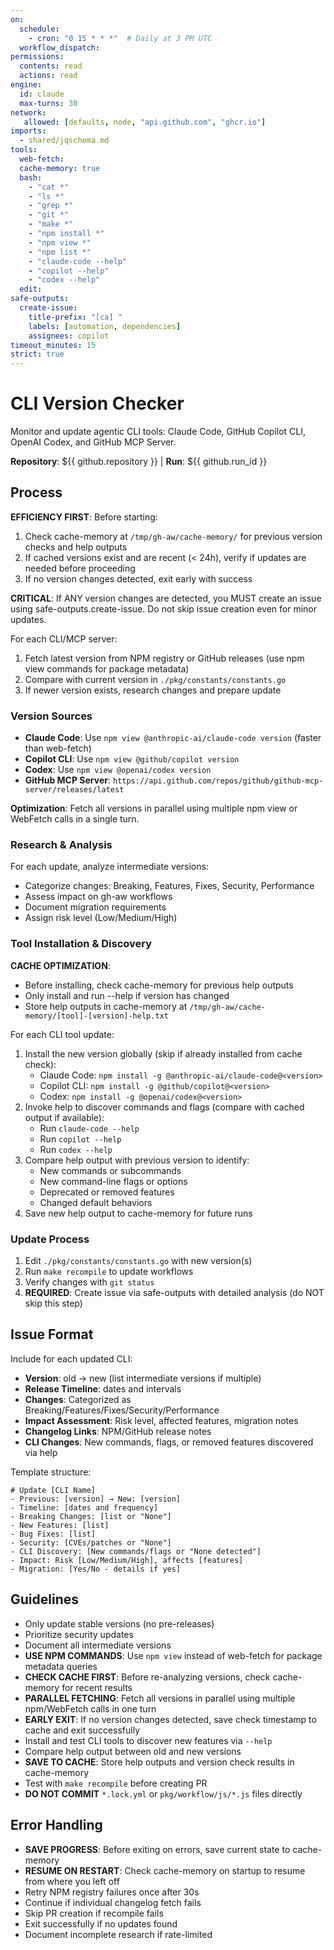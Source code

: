 ```yaml
---
on:
  schedule:
    - cron: "0 15 * * *"  # Daily at 3 PM UTC
  workflow_dispatch:
permissions:
  contents: read
  actions: read
engine:
  id: claude
  max-turns: 30
network: 
   allowed: [defaults, node, "api.github.com", "ghcr.io"]
imports:
  - shared/jqschema.md
tools:
  web-fetch:
  cache-memory: true
  bash:
    - "cat *"
    - "ls *"
    - "grep *"
    - "git *"
    - "make *"
    - "npm install *"
    - "npm view *"
    - "npm list *"
    - "claude-code --help"
    - "copilot --help"
    - "codex --help"
  edit:
safe-outputs:
  create-issue:
    title-prefix: "[ca] "
    labels: [automation, dependencies]
    assignees: copilot
timeout_minutes: 15
strict: true
---
```


# CLI Version Checker

Monitor and update agentic CLI tools: Claude Code, GitHub Copilot CLI, OpenAI Codex, and GitHub MCP Server.

**Repository**: ${{ github.repository }} | **Run**: ${{ github.run_id }}

## Process

**EFFICIENCY FIRST**: Before starting:
1. Check cache-memory at `/tmp/gh-aw/cache-memory/` for previous version checks and help outputs
2. If cached versions exist and are recent (< 24h), verify if updates are needed before proceeding
3. If no version changes detected, exit early with success

**CRITICAL**: If ANY version changes are detected, you MUST create an issue using safe-outputs.create-issue. Do not skip issue creation even for minor updates.

For each CLI/MCP server:
1. Fetch latest version from NPM registry or GitHub releases (use npm view commands for package metadata)
2. Compare with current version in `./pkg/constants/constants.go`
3. If newer version exists, research changes and prepare update

### Version Sources
- **Claude Code**: Use `npm view @anthropic-ai/claude-code version` (faster than web-fetch)
- **Copilot CLI**: Use `npm view @github/copilot version`
- **Codex**: Use `npm view @openai/codex version`
- **GitHub MCP Server**: `https://api.github.com/repos/github/github-mcp-server/releases/latest`

**Optimization**: Fetch all versions in parallel using multiple npm view or WebFetch calls in a single turn.

### Research & Analysis
For each update, analyze intermediate versions:
- Categorize changes: Breaking, Features, Fixes, Security, Performance
- Assess impact on gh-aw workflows
- Document migration requirements
- Assign risk level (Low/Medium/High)

### Tool Installation & Discovery
**CACHE OPTIMIZATION**: 
- Before installing, check cache-memory for previous help outputs
- Only install and run --help if version has changed
- Store help outputs in cache-memory at `/tmp/gh-aw/cache-memory/[tool]-[version]-help.txt`

For each CLI tool update:
1. Install the new version globally (skip if already installed from cache check):
   - Claude Code: `npm install -g @anthropic-ai/claude-code@<version>`
   - Copilot CLI: `npm install -g @github/copilot@<version>`
   - Codex: `npm install -g @openai/codex@<version>`
2. Invoke help to discover commands and flags (compare with cached output if available):
   - Run `claude-code --help`
   - Run `copilot --help`
   - Run `codex --help`
3. Compare help output with previous version to identify:
   - New commands or subcommands
   - New command-line flags or options
   - Deprecated or removed features
   - Changed default behaviors
4. Save new help output to cache-memory for future runs

### Update Process
1. Edit `./pkg/constants/constants.go` with new version(s)
2. Run `make recompile` to update workflows
3. Verify changes with `git status`
4. **REQUIRED**: Create issue via safe-outputs with detailed analysis (do NOT skip this step)

## Issue Format
Include for each updated CLI:
- **Version**: old → new (list intermediate versions if multiple)
- **Release Timeline**: dates and intervals
- **Changes**: Categorized as Breaking/Features/Fixes/Security/Performance
- **Impact Assessment**: Risk level, affected features, migration notes
- **Changelog Links**: NPM/GitHub release notes
- **CLI Changes**: New commands, flags, or removed features discovered via help

Template structure:
```
# Update [CLI Name]
- Previous: [version] → New: [version]
- Timeline: [dates and frequency]
- Breaking Changes: [list or "None"]
- New Features: [list]
- Bug Fixes: [list]
- Security: [CVEs/patches or "None"]
- CLI Discovery: [New commands/flags or "None detected"]
- Impact: Risk [Low/Medium/High], affects [features]
- Migration: [Yes/No - details if yes]
```

## Guidelines
- Only update stable versions (no pre-releases)
- Prioritize security updates
- Document all intermediate versions
- **USE NPM COMMANDS**: Use `npm view` instead of web-fetch for package metadata queries
- **CHECK CACHE FIRST**: Before re-analyzing versions, check cache-memory for recent results
- **PARALLEL FETCHING**: Fetch all versions in parallel using multiple npm/WebFetch calls in one turn
- **EARLY EXIT**: If no version changes detected, save check timestamp to cache and exit successfully
- Install and test CLI tools to discover new features via `--help`
- Compare help output between old and new versions
- **SAVE TO CACHE**: Store help outputs and version check results in cache-memory
- Test with `make recompile` before creating PR
- **DO NOT COMMIT** `*.lock.yml` or `pkg/workflow/js/*.js` files directly

## Error Handling
- **SAVE PROGRESS**: Before exiting on errors, save current state to cache-memory
- **RESUME ON RESTART**: Check cache-memory on startup to resume from where you left off
- Retry NPM registry failures once after 30s
- Continue if individual changelog fetch fails
- Skip PR creation if recompile fails
- Exit successfully if no updates found
- Document incomplete research if rate-limited
